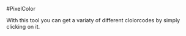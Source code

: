 #PixelColor

With this tool you can get a variaty of different clolorcodes by simply clicking on it.
